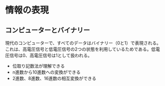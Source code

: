 # 情報の表現

## コンピューターとバイナリー

現代のコンピューターで、すべてのデータはバイナリー（0と1）で表現される。これは、高電圧信号と低電圧信号の2つの状態を利用しているためである。低電圧信号は0、高電圧信号は1として扱われる。

- 位取り記数法が理解できる
- n進数から10進数への変換ができる
- 2進数、8進数、16進数の相互変換ができる